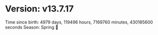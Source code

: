 # Version: v13.7.17
Time since birth: 4979 days, 119496 hours, 7169760 minutes, 430185600 seconds
Season: Spring 🌸
